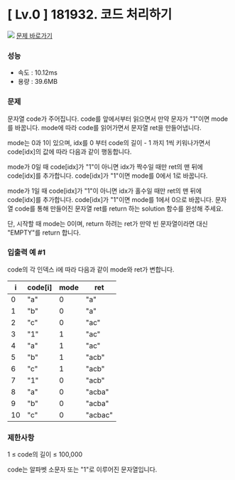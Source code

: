 # [ Lv.0 ] 181932. 코드 처리하기

<img src="https://img.shields.io/badge/JavaScript-orange?style=flat&logo=javascript&logoColor=auto"/> [문제 바로가기](https://school.programmers.co.kr/learn/courses/30/lessons/181932)

### 성능
- 속도 : 10.12ms 
- 용량 : 39.6MB

### 문제
문자열 code가 주어집니다.
code를 앞에서부터 읽으면서 만약 문자가 "1"이면 mode를 바꿉니다. mode에 따라 code를 읽어가면서 문자열 ret을 만들어냅니다.

mode는 0과 1이 있으며, idx를 0 부터 code의 길이 - 1 까지 1씩 키워나가면서 code[idx]의 값에 따라 다음과 같이 행동합니다.

mode가 0일 때
code[idx]가 "1"이 아니면 idx가 짝수일 때만 ret의 맨 뒤에 code[idx]를 추가합니다.
code[idx]가 "1"이면 mode를 0에서 1로 바꿉니다.

mode가 1일 때
code[idx]가 "1"이 아니면 idx가 홀수일 때만 ret의 맨 뒤에 code[idx]를 추가합니다.
code[idx]가 "1"이면 mode를 1에서 0으로 바꿉니다.
문자열 code를 통해 만들어진 문자열 ret를 return 하는 solution 함수를 완성해 주세요.

단, 시작할 때 mode는 0이며, return 하려는 ret가 만약 빈 문자열이라면 대신 "EMPTY"를 return 합니다.

### 입출력 예 #1

code의 각 인덱스 i에 따라 다음과 같이 mode와 ret가 변합니다.

i|	code[i]	|mode	|ret
---|------|-----|-----
0	|"a"|	0|	"a"
1	|"b"|	0|	"a"
2	|"c"	|0	|"ac"
3	|"1"|	1|	"ac"
4	|"a"	|1	|"ac"
5	|"b"|	1	|"acb"
6	|"c"|	1	|"acb"
7	|"1"|	0|	"acb"
8	|"a"|	0|	"acba"
9	|"b"|	0|	"acba"
10	|"c"|	0|	"acbac"

### 제한사항
1 ≤ code의 길이 ≤ 100,000

code는 알파벳 소문자 또는 "1"로 이루어진 문자열입니다.

